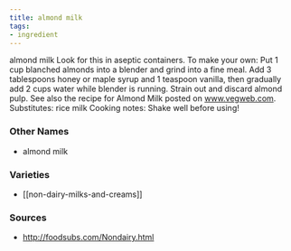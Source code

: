 ```yaml
---
title: almond milk
tags:
- ingredient
---
```

almond milk Look for this in aseptic containers. To make your own: Put 1 cup blanched almonds into a blender and grind into a fine meal. Add 3 tablespoons honey or maple syrup and 1 teaspoon vanilla, then gradually add 2 cups water while blender is running. Strain out and discard almond pulp. See also the recipe for Almond Milk posted on www.vegweb.com. Substitutes: rice milk Cooking notes: Shake well before using!

### Other Names

* almond milk

### Varieties

* [[non-dairy-milks-and-creams]]

### Sources
* http://foodsubs.com/Nondairy.html
